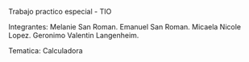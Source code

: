 Trabajo practico especial - TIO

Integrantes:
    Melanie San Roman.
    Emanuel San Roman.
    Micaela Nicole Lopez.
    Geronimo Valentin Langenheim.

Tematica:
    Calculadora 

